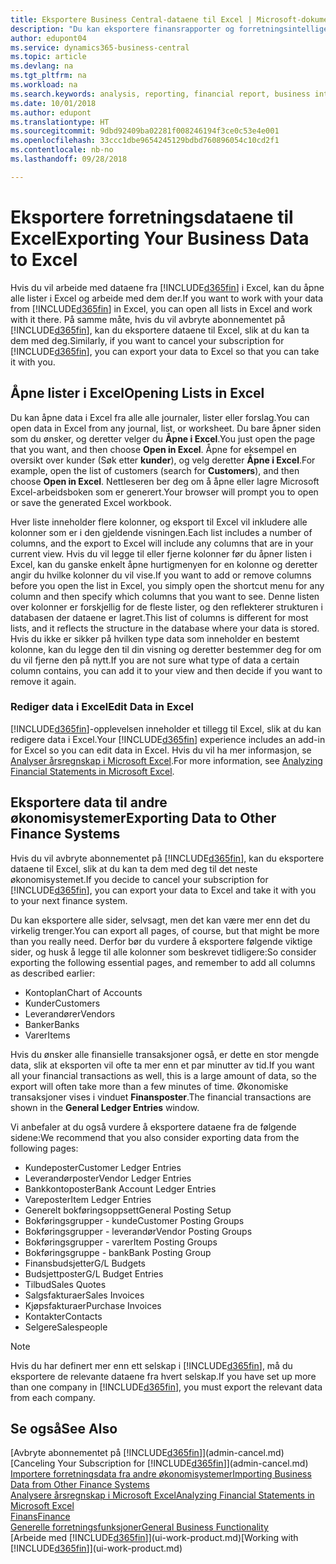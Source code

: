 ```yaml
---
title: Eksportere Business Central-dataene til Excel | Microsoft-dokumentasjon
description: "Du kan eksportere finansrapporter og forretningsintelligensdata fra Business Central til Excel, eller du kan åpne Business Central-dataene i Excel."
author: edupont04
ms.service: dynamics365-business-central
ms.topic: article
ms.devlang: na
ms.tgt_pltfrm: na
ms.workload: na
ms.search.keywords: analysis, reporting, financial report, business intelligence, BI, Excel
ms.date: 10/01/2018
ms.author: edupont
ms.translationtype: HT
ms.sourcegitcommit: 9dbd92409ba02281f008246194f3ce0c53e4e001
ms.openlocfilehash: 33ccc1dbe9654245129bdbd760896054c10cd2f1
ms.contentlocale: nb-no
ms.lasthandoff: 09/28/2018

---
```

# <a name="exporting-your-business-data-to-excel"></a><span data-ttu-id="2968a-103">Eksportere forretningsdataene til Excel</span><span class="sxs-lookup"><span data-stu-id="2968a-103">Exporting Your Business Data to Excel</span></span>
<span data-ttu-id="2968a-104">Hvis du vil arbeide med dataene fra [!INCLUDE[d365fin](includes/d365fin_md.md)] i Excel, kan du åpne alle lister i Excel og arbeide med dem der.</span><span class="sxs-lookup"><span data-stu-id="2968a-104">If you want to work with your data from [!INCLUDE[d365fin](includes/d365fin_md.md)] in Excel, you can open all lists in Excel and work with it there.</span></span> <span data-ttu-id="2968a-105">På samme måte, hvis du vil avbryte abonnementet på [!INCLUDE[d365fin](includes/d365fin_md.md)], kan du eksportere dataene til Excel, slik at du kan ta dem med deg.</span><span class="sxs-lookup"><span data-stu-id="2968a-105">Similarly, if you want to cancel your subscription for [!INCLUDE[d365fin](includes/d365fin_md.md)], you can export your data to Excel so that you can take it with you.</span></span>

## <a name="opening-lists-in-excel"></a><span data-ttu-id="2968a-106">Åpne lister i Excel</span><span class="sxs-lookup"><span data-stu-id="2968a-106">Opening Lists in Excel</span></span>
<span data-ttu-id="2968a-107">Du kan åpne data i Excel fra alle alle journaler, lister eller forslag.</span><span class="sxs-lookup"><span data-stu-id="2968a-107">You can open data in Excel from any journal, list, or worksheet.</span></span> <span data-ttu-id="2968a-108">Du bare åpner siden som du ønsker, og deretter velger du **Åpne i Excel**.</span><span class="sxs-lookup"><span data-stu-id="2968a-108">You just open the page that you want, and then choose **Open in Excel**.</span></span> <span data-ttu-id="2968a-109">Åpne for eksempel en oversikt over kunder (Søk etter **kunder**), og velg deretter **Åpne i Excel**.</span><span class="sxs-lookup"><span data-stu-id="2968a-109">For example, open the list of customers (search for **Customers**), and then choose **Open in Excel**.</span></span> <span data-ttu-id="2968a-110">Nettleseren ber deg om å åpne eller lagre Microsoft Excel-arbeidsboken som er generert.</span><span class="sxs-lookup"><span data-stu-id="2968a-110">Your browser will prompt you to open or save the generated Excel workbook.</span></span>  

<span data-ttu-id="2968a-111">Hver liste inneholder flere kolonner, og eksport til Excel vil inkludere alle kolonner som er i den gjeldende visningen.</span><span class="sxs-lookup"><span data-stu-id="2968a-111">Each list includes a number of columns, and the export to Excel will include any columns that are in your current view.</span></span> <span data-ttu-id="2968a-112">Hvis du vil legge til eller fjerne kolonner før du åpner listen i Excel, kan du ganske enkelt åpne hurtigmenyen for en kolonne og deretter angir du hvilke kolonner du vil vise.</span><span class="sxs-lookup"><span data-stu-id="2968a-112">If you want to add or remove columns before you open the list in Excel, you simply open the shortcut menu for any column and then specify which columns that you want to see.</span></span> <span data-ttu-id="2968a-113">Denne listen over kolonner er forskjellig for de fleste lister, og den reflekterer strukturen i databasen der dataene er lagret.</span><span class="sxs-lookup"><span data-stu-id="2968a-113">This list of columns is different for most lists, and it reflects the structure in the database where your data is stored.</span></span> <span data-ttu-id="2968a-114">Hvis du ikke er sikker på hvilken type data som inneholder en bestemt kolonne, kan du legge den til din visning og deretter bestemmer deg for om du vil fjerne den på nytt.</span><span class="sxs-lookup"><span data-stu-id="2968a-114">If you are not sure what type of data a certain column contains, you can add it to your view and then decide if you want to remove it again.</span></span>  

### <a name="edit-data-in-excel"></a><span data-ttu-id="2968a-115">Rediger data i Excel</span><span class="sxs-lookup"><span data-stu-id="2968a-115">Edit Data in Excel</span></span>
<span data-ttu-id="2968a-116">[!INCLUDE[d365fin](includes/d365fin_md.md)]-opplevelsen inneholder et tillegg til Excel, slik at du kan redigere data i Excel.</span><span class="sxs-lookup"><span data-stu-id="2968a-116">Your [!INCLUDE[d365fin](includes/d365fin_md.md)] experience includes an add-in for Excel so you can edit data in Excel.</span></span> <span data-ttu-id="2968a-117">Hvis du vil ha mer informasjon, se [Analyser årsregnskap i Microsoft Excel](finance-analyze-excel.md).</span><span class="sxs-lookup"><span data-stu-id="2968a-117">For more information, see [Analyzing Financial Statements in Microsoft Excel](finance-analyze-excel.md).</span></span>  

## <a name="exporting-data-to-other-finance-systems"></a><span data-ttu-id="2968a-118">Eksportere data til andre økonomisystemer</span><span class="sxs-lookup"><span data-stu-id="2968a-118">Exporting Data to Other Finance Systems</span></span>
<span data-ttu-id="2968a-119">Hvis du vil avbryte abonnementet på [!INCLUDE[d365fin](includes/d365fin_md.md)], kan du eksportere dataene til Excel, slik at du kan ta dem med deg til det neste økonomisystemet.</span><span class="sxs-lookup"><span data-stu-id="2968a-119">If you decide to cancel your subscription for [!INCLUDE[d365fin](includes/d365fin_md.md)], you can export your data to Excel and take it with you to your next finance system.</span></span>  

<span data-ttu-id="2968a-120">Du kan eksportere alle sider, selvsagt, men det kan være mer enn det du virkelig trenger.</span><span class="sxs-lookup"><span data-stu-id="2968a-120">You can export all pages, of course, but that might be more than you really need.</span></span> <span data-ttu-id="2968a-121">Derfor bør du vurdere å eksportere følgende viktige sider, og husk å legge til alle kolonner som beskrevet tidligere:</span><span class="sxs-lookup"><span data-stu-id="2968a-121">So consider exporting the following essential pages, and remember to add all columns as described earlier:</span></span>  

* <span data-ttu-id="2968a-122">Kontoplan</span><span class="sxs-lookup"><span data-stu-id="2968a-122">Chart of Accounts</span></span>  
* <span data-ttu-id="2968a-123">Kunder</span><span class="sxs-lookup"><span data-stu-id="2968a-123">Customers</span></span>  
* <span data-ttu-id="2968a-124">Leverandører</span><span class="sxs-lookup"><span data-stu-id="2968a-124">Vendors</span></span>  
* <span data-ttu-id="2968a-125">Banker</span><span class="sxs-lookup"><span data-stu-id="2968a-125">Banks</span></span>  
* <span data-ttu-id="2968a-126">Varer</span><span class="sxs-lookup"><span data-stu-id="2968a-126">Items</span></span>  

<span data-ttu-id="2968a-127">Hvis du ønsker alle finansielle transaksjoner også, er dette en stor mengde data, slik at eksporten vil ofte ta mer enn et par minutter av tid.</span><span class="sxs-lookup"><span data-stu-id="2968a-127">If you want all your financial transactions as well, this is a large amount of data, so the export will often take more than a few minutes of time.</span></span> <span data-ttu-id="2968a-128">Økonomiske transaksjoner vises i vinduet **Finansposter**.</span><span class="sxs-lookup"><span data-stu-id="2968a-128">The financial transactions are shown in the **General Ledger Entries** window.</span></span>  

<span data-ttu-id="2968a-129">Vi anbefaler at du også vurdere å eksportere dataene fra de følgende sidene:</span><span class="sxs-lookup"><span data-stu-id="2968a-129">We recommend that you also consider exporting data from the following pages:</span></span>  

* <span data-ttu-id="2968a-130">Kundeposter</span><span class="sxs-lookup"><span data-stu-id="2968a-130">Customer Ledger Entries</span></span>  
* <span data-ttu-id="2968a-131">Leverandørposter</span><span class="sxs-lookup"><span data-stu-id="2968a-131">Vendor Ledger Entries</span></span>  
* <span data-ttu-id="2968a-132">Bankkontoposter</span><span class="sxs-lookup"><span data-stu-id="2968a-132">Bank Account Ledger Entries</span></span>  
* <span data-ttu-id="2968a-133">Vareposter</span><span class="sxs-lookup"><span data-stu-id="2968a-133">Item Ledger Entries</span></span>  
* <span data-ttu-id="2968a-134">Generelt bokføringsoppsett</span><span class="sxs-lookup"><span data-stu-id="2968a-134">General Posting Setup</span></span>  
* <span data-ttu-id="2968a-135">Bokføringsgrupper - kunde</span><span class="sxs-lookup"><span data-stu-id="2968a-135">Customer Posting Groups</span></span>  
* <span data-ttu-id="2968a-136">Bokføringsgrupper - leverandør</span><span class="sxs-lookup"><span data-stu-id="2968a-136">Vendor Posting Groups</span></span>  
* <span data-ttu-id="2968a-137">Bokføringsgrupper - varer</span><span class="sxs-lookup"><span data-stu-id="2968a-137">Item Posting Groups</span></span>  
* <span data-ttu-id="2968a-138">Bokføringsgruppe - bank</span><span class="sxs-lookup"><span data-stu-id="2968a-138">Bank Posting Group</span></span>  
* <span data-ttu-id="2968a-139">Finansbudsjetter</span><span class="sxs-lookup"><span data-stu-id="2968a-139">G/L Budgets</span></span>  
* <span data-ttu-id="2968a-140">Budsjettposter</span><span class="sxs-lookup"><span data-stu-id="2968a-140">G/L Budget Entries</span></span>  
* <span data-ttu-id="2968a-141">Tilbud</span><span class="sxs-lookup"><span data-stu-id="2968a-141">Sales Quotes</span></span>  
* <span data-ttu-id="2968a-142">Salgsfakturaer</span><span class="sxs-lookup"><span data-stu-id="2968a-142">Sales Invoices</span></span>  
* <span data-ttu-id="2968a-143">Kjøpsfakturaer</span><span class="sxs-lookup"><span data-stu-id="2968a-143">Purchase Invoices</span></span>  
* <span data-ttu-id="2968a-144">Kontakter</span><span class="sxs-lookup"><span data-stu-id="2968a-144">Contacts</span></span>  
* <span data-ttu-id="2968a-145">Selgere</span><span class="sxs-lookup"><span data-stu-id="2968a-145">Salespeople</span></span>  

> [!NOTE]  
>   <span data-ttu-id="2968a-146">Hvis du har definert mer enn ett selskap i [!INCLUDE[d365fin](includes/d365fin_md.md)], må du eksportere de relevante dataene fra hvert selskap.</span><span class="sxs-lookup"><span data-stu-id="2968a-146">If you have set up more than one company in [!INCLUDE[d365fin](includes/d365fin_md.md)], you must export the relevant data from each company.</span></span>

## <a name="see-also"></a><span data-ttu-id="2968a-147">Se også</span><span class="sxs-lookup"><span data-stu-id="2968a-147">See Also</span></span>
<span data-ttu-id="2968a-148">[Avbryte abonnementet på [!INCLUDE[d365fin](includes/d365fin_md.md)]](admin-cancel.md)</span><span class="sxs-lookup"><span data-stu-id="2968a-148">[Canceling Your Subscription for [!INCLUDE[d365fin](includes/d365fin_md.md)]](admin-cancel.md)</span></span>  
[<span data-ttu-id="2968a-149">Importere forretningsdata fra andre økonomisystemer</span><span class="sxs-lookup"><span data-stu-id="2968a-149">Importing Business Data from Other Finance Systems</span></span>](across-import-data-configuration-packages.md)  
[<span data-ttu-id="2968a-150">Analysere årsregnskap i Microsoft Excel</span><span class="sxs-lookup"><span data-stu-id="2968a-150">Analyzing Financial Statements in Microsoft Excel</span></span>](finance-analyze-excel.md)  
[<span data-ttu-id="2968a-151">Finans</span><span class="sxs-lookup"><span data-stu-id="2968a-151">Finance</span></span>](finance.md)  
[<span data-ttu-id="2968a-152">Generelle forretningsfunksjoner</span><span class="sxs-lookup"><span data-stu-id="2968a-152">General Business Functionality</span></span>](ui-across-business-areas.md)  
<span data-ttu-id="2968a-153">[Arbeide med [!INCLUDE[d365fin](includes/d365fin_md.md)]](ui-work-product.md)</span><span class="sxs-lookup"><span data-stu-id="2968a-153">[Working with [!INCLUDE[d365fin](includes/d365fin_md.md)]](ui-work-product.md)</span></span>  

